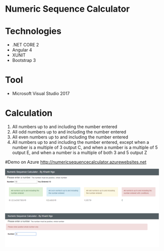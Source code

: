 # Numeric Sequence Calculator

# Technologies

  - .NET CORE 2 
  - Angular 4
  - XUNIT
  - Bootstrap 3
 
# Tool

  - Microsoft Visual Studio 2017

# Calculation

1. All numbers up to and including the number entered
2. All odd numbers up to and including the number entered
3. All even numbers up to and including the number entered
4. All numbers up to and including the number entered, except when a number is a multiple of 3 output C, and when a number is a multiple of 5 output E,
and when a number is a multiple of both 3 and 5 output Z

#Demo on Azure
http://numericsequencecalculator.azurewebsites.net

  ![alt text](https://raw.githubusercontent.com/longmaster/NumericSequenceCalculator/master/NibApi/wwwroot/numeric_picture.png)
  ![alt text](https://github.com/longmaster/NumericSequenceCalculator/raw/master/NibApi/wwwroot/numeric_picture_2.png)
